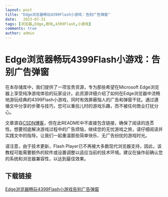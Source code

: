 ```yaml
---
layout: post
title: "Edge浏览器畅玩4399Flash小游戏：告别广告弹窗"
date:   2023-07-31
tags: [浏览器,Edge,游戏,4399Flash,小游戏]
comments: true
author: admin
---
```

# Edge浏览器畅玩4399Flash小游戏：告别广告弹窗

在本存储库中，我们提供了一项宝贵资源，专为那些希望在Microsoft Edge浏览器上享受纯净游戏体验的玩家设计。此资源详细介绍了如何在Edge浏览器中流畅地游玩经典的4399Flash小游戏，同时有效屏蔽恼人的广告和弹窗干扰。通过遵循文中分享的步骤与技巧，您可以重拾儿时的游戏乐趣，而不被任何商业打扰分心。

文章源自[CSDN博客](https://blog.csdn.net/qq_63227081/article/details/135516566)，但在此README中不直接包含链接，确保了阅读的连贯性。想要彻底解决游戏过程中的广告烦恼，继续您的无忧游戏之旅，请仔细阅读并实践文中的指导。让我们一起重温那些简单快乐、无广告纷扰的游戏时光。

请注意，由于技术更新，Flash Player已不再被大多数现代浏览器支持，因此，该教程可能需要额外的软件或设置调整以适应当前的技术环境。建议在操作前确认您的系统和浏览器兼容性，以达到最佳效果。

## 下载链接

[Edge浏览器畅玩4399Flash小游戏告别广告弹窗](https://pan.quark.cn/s/e5b131ba3968)